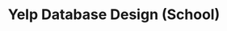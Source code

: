 ---
layout: post
title: Yelp Database Design (School)
description: 
image: test-image.jpg
image-description: Test image!
categories: Software

time-period: Spring 2018

---